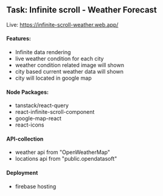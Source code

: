 ## Task: Infinite scroll - Weather Forecast
Live: https://infinite-scroll-weather.web.app/

#### Features:
- Infinite data rendering
- live weather condition for each city
- weather condition related image will shown
- city based current weather data will shown
- city will located in google map

#### Node Packages:
- tanstack/react-query
- react-infinite-scroll-component
- google-map-react
- react-icons

#### API-collection
- weather api from "OpenWeatherMap"
-  locations api from "public.opendatasoft"

#### Deployment
- firebase hosting
